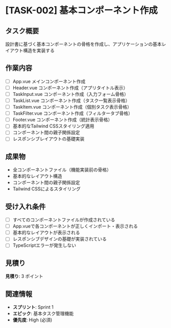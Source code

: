 # [TASK-002] 基本コンポーネント作成

## タスク概要
設計書に基づく基本コンポーネントの骨格を作成し、アプリケーションの基本レイアウト構造を実装する

## 作業内容
- [ ] App.vue メインコンポーネント作成
- [ ] Header.vue コンポーネント作成（アプリタイトル表示）
- [ ] TaskInput.vue コンポーネント作成（入力フォーム骨格）
- [ ] TaskList.vue コンポーネント作成（タスク一覧表示骨格）
- [ ] TaskItem.vue コンポーネント作成（個別タスク表示骨格）
- [ ] TaskFilter.vue コンポーネント作成（フィルタータブ骨格）
- [ ] Footer.vue コンポーネント作成（統計表示骨格）
- [ ] 基本的なTailwind CSSスタイリング適用
- [ ] コンポーネント間の親子関係設定
- [ ] レスポンシブレイアウトの基礎実装

## 成果物
- 全コンポーネントファイル（機能実装前の骨格）
- 基本的なレイアウト構造
- コンポーネント間の親子関係設定
- Tailwind CSSによるスタイリング

## 受け入れ条件
- [ ] すべてのコンポーネントファイルが作成されている
- [ ] App.vueで各コンポーネントが正しくインポート・表示される
- [ ] 基本的なレイアウトが表示される
- [ ] レスポンシブデザインの基礎が実装されている
- [ ] TypeScriptエラーが発生しない

## 見積り
**見積り**: 3 ポイント

## 関連情報
- **スプリント**: Sprint 1
- **エピック**: 基本タスク管理機能
- **優先度**: High (必須)
